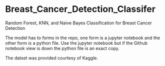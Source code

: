 # Breast_Cancer_Detection_Classifer
Random Forest, KNN, and Naive Bayes Classification for Breast Cancer Detection

The model has to forms in the repo, one form is a jupyter notebook and the other form is a python file. Use the jupyter notebook but if the Github notebook view is down the python file is an exact copy.

The datset was provided courtesy of Kaggle. 
